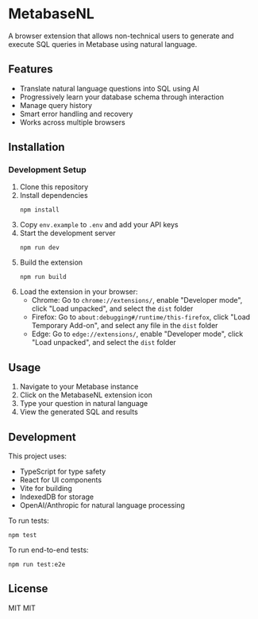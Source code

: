 # MetabaseNL

A browser extension that allows non-technical users to generate and execute SQL queries in Metabase using natural language.

## Features

- Translate natural language questions into SQL using AI
- Progressively learn your database schema through interaction
- Manage query history
- Smart error handling and recovery
- Works across multiple browsers

## Installation

### Development Setup

1. Clone this repository
2. Install dependencies
   ```
   npm install
   ```
3. Copy `env.example` to `.env` and add your API keys
4. Start the development server
   ```
   npm run dev
   ```
5. Build the extension
   ```
   npm run build

   ```
6. Load the extension in your browser:
   - Chrome: Go to `chrome://extensions/`, enable "Developer mode", click "Load unpacked", and select the `dist` folder
   - Firefox: Go to `about:debugging#/runtime/this-firefox`, click "Load Temporary Add-on", and select any file in the `dist` folder
   - Edge: Go to `edge://extensions/`, enable "Developer mode", click "Load unpacked", and select the `dist` folder

## Usage

1. Navigate to your Metabase instance
2. Click on the MetabaseNL extension icon
3. Type your question in natural language
4. View the generated SQL and results

## Development

This project uses:
- TypeScript for type safety
- React for UI components
- Vite for building
- IndexedDB for storage
- OpenAI/Anthropic for natural language processing

To run tests:
```
npm test
```

To run end-to-end tests:
```
npm run test:e2e
```

## License

MIT 
MIT 